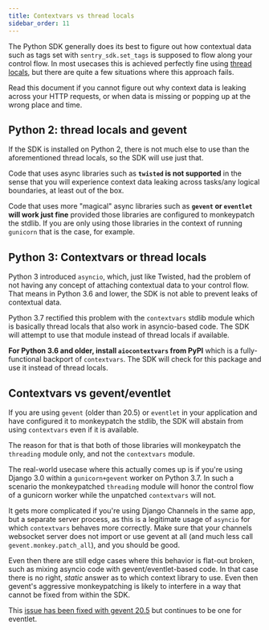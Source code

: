 ```yaml
---
title: Contextvars vs thread locals
sidebar_order: 11
---
```


The Python SDK generally does its best to figure out how contextual data such
as tags set with `sentry_sdk.set_tags` is supposed to flow along your control
flow. In most usecases this is achieved perfectly fine using [thread
locals](https://docs.python.org/3/library/threading.html#thread-local-data),
but there are quite a few situations where this approach fails.

Read this document if you cannot figure out why context data is leaking across
your HTTP requests, or when data is missing or popping up at the wrong place
and time.

## Python 2: thread locals and gevent

If the SDK is installed on Python 2, there is not much else to use than the
aforementioned thread locals, so the SDK will use just that.

Code that uses async libraries such as **`twisted` is not supported** in the
sense that you will experience context data leaking across tasks/any logical
boundaries, at least out of the box.

Code that uses more "magical" async libraries such as **`gevent` or `eventlet`
will work just fine** provided those libraries are configured to monkeypatch
the stdlib. If you are only using those libraries in the context of running
`gunicorn` that is the case, for example.

## Python 3: Contextvars or thread locals

Python 3 introduced `asyncio`, which, just like Twisted, had the problem of not
having any concept of attaching contextual data to your control flow. That
means in Python 3.6 and lower, the SDK is not able to prevent leaks of
contextual data.

Python 3.7 rectified this problem with the `contextvars` stdlib module which is
basically thread locals that also work in asyncio-based code. The SDK will
attempt to use that module instead of thread locals if available.

**For Python 3.6 and older, install `aiocontextvars` from PyPI** which is a
fully-functional backport of `contextvars`. The SDK will check for this package
and use it instead of thread locals.

## Contextvars vs gevent/eventlet

If you are using `gevent` (older than 20.5) or `eventlet` in your application and
have configured it to monkeypatch the stdlib, the SDK will abstain from using
`contextvars` even if it is available.

The reason for that is that both of those libraries will monkeypatch the
`threading` module only, and not the `contextvars` module.

The real-world usecase where this actually comes up is if you're using Django
3.0 within a `gunicorn+gevent` worker on Python 3.7. In such a scenario the
monkeypatched `threading` module will honor the control flow of a gunicorn
worker while the unpatched `contextvars` will not.

It gets more complicated if you're using Django Channels in the same app, but a
separate server process, as this is a legitimate usage of `asyncio` for which
`contextvars` behaves more correctly. Make sure that your channels websocket
server does not import or use gevent at all (and much less call
`gevent.monkey.patch_all`), and you should be good.

Even then there are still edge cases where this behavior is flat-out broken,
such as mixing asyncio code with gevent/eventlet-based code. In that case there
is no right, *static* answer as to which context library to use. Even then
gevent's aggressive monkeypatching is likely to interfere in a way that cannot
be fixed from within the SDK.

This [issue has been fixed with gevent
20.5](https://github.com/gevent/gevent/issues/1407) but continues to be one for
eventlet.
